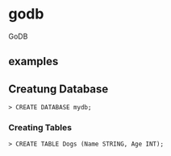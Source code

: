 # godb

GoDB

## examples

## Creatung Database

```shell
> CREATE DATABASE mydb;
```

### Creating Tables

```shell
> CREATE TABLE Dogs (Name STRING, Age INT);
```
